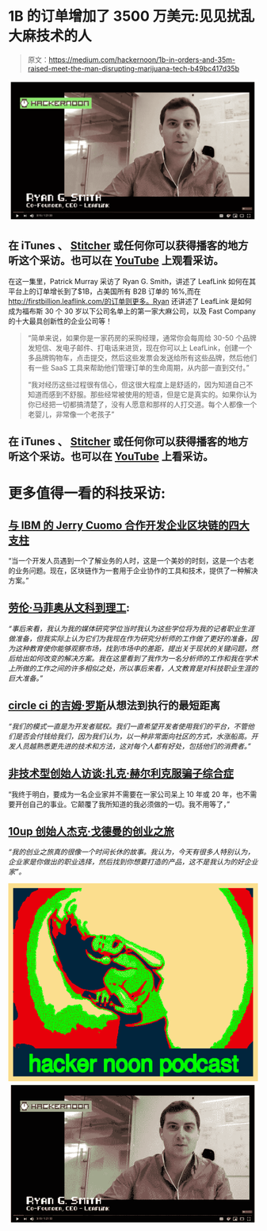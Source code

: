 # 1B 的订单增加了 3500 万美元:见见扰乱大麻技术的人

> 原文：<https://medium.com/hackernoon/1b-in-orders-and-35m-raised-meet-the-man-disrupting-marijuana-tech-b49bc417d35b>

[![](img/862a8f7334fb7fb585a4aa3f98f21732.png)](https://www.youtube.com/watch?v=pA2sra6dHVQ)

## 在 iTunes 、 [Stitcher](https://www.stitcher.com/podcast/hacker-noon-podcast) 或任何你可以获得播客的地方听这个采访。也可以在 [YouTube](https://www.youtube.com/watch?v=pA2sra6dHVQ) 上观看采访。

在这一集里，Patrick Murray 采访了 Ryan G. Smith，讲述了 LeafLink 如何在其平台上的订单增长到了$1B，占美国所有 B2B 订单的 16%,而在 http://firstbillion.leaflink.com/的订单则更多。Ryan 还讲述了 LeafLink 是如何成为福布斯 30 个 30 岁以下公司名单上的第一家大麻公司，以及 Fast Company 的十大最具创新性的企业公司等！

> “简单来说，如果你是一家药房的采购经理，通常你会每周给 30-50 个品牌发短信、发电子邮件、打电话来进货，现在你可以上 LeafLink，创建一个多品牌购物车，点击提交，然后这些发票会发送给所有这些品牌，然后他们有一些 SaaS 工具来帮助他们管理订单的生命周期，从内部一直到交付。”
> 
> “我对经历这些过程很有信心，但这很大程度上是舒适的，因为知道自己不知道而感到不舒服。那些经常被使用的短语，但是它是真实的。如果你认为你已经把一切都搞清楚了，没有人愿意和那样的人打交道。每个人都像一个老婴儿，非常像一个老孩子”

## 在 iTunes 、 [Stitcher](https://www.stitcher.com/podcast/hacker-noon-podcast) 或任何你可以获得播客的地方听这个采访。也可以在 [YouTube](https://www.youtube.com/watch?v=pA2sra6dHVQ) 上看采访。

# 更多值得一看的科技采访:

## [与 IBM 的 Jerry Cuomo 合作开发企业区块链的四大支柱](https://www.youtube.com/watch?v=Ca0Ll3nr5vk)

“当一个开发人员遇到一个了解业务的人时，这是一个美妙的时刻，这是一个古老的业务问题。现在，区块链作为一套用于企业协作的工具和技术，提供了一种解决方案。”

## [劳伦·马菲奥从文科到理工](https://www.youtube.com/watch?v=NBHdd-g0XDM):

*“事后来看，我认为我的媒体研究学位当时我认为这些学位将为我的记者职业生涯做准备，但我实际上认为它们为我现在作为研究分析师的工作做了更好的准备，因为这种教育使你能够观察市场，找到市场中的差距，提出关于现状的关键问题，然后给出如何改变的解决方案。我在这里看到了我作为一名分析师的工作和我在学术上所做的工作之间的许多相似之处，所以事后来看，人文教育是对科技职业生涯的巨大准备。”*

## [circle ci 的吉姆·罗斯](https://www.youtube.com/watch?v=PJ9S_-gu2Uo)从想法到执行的最短距离

*“我们的模式一直是为开发者赋权。我们一直希望开发者使用我们的平台，不管他们是否会付钱给我们，因为我们认为，以一种非常面向社区的方式，水涨船高。开发人员越熟悉更先进的技术和方法，这对每个人都有好处，包括他们的消费者。”*

## [非技术型创始人访谈:扎克·赫尔利克服骗子综合症](https://www.youtube.com/watch?v=WVmOhq3pSY8)

“我终于明白，要成为一名企业家并不需要在一家公司呆上 10 年或 20 年，也不需要开创自己的事业。它颠覆了我所知道的我必须做的一切。我不用等了，”

## [10up 创始人杰克·戈德曼的创业之旅](https://www.youtube.com/watch?v=Mst52EBQVtc)

*“我的创业之旅真的很像一个时间长休的故事。我认为，今天有很多人特别认为，企业家是你做出的职业选择，然后找到你想要打造的产品，这不是我认为的好企业家”。*

[![](img/7b690ce0fa0d23871136408ca034452a.png)](http://podcast.hackernoon.com)![](img/7d57d2aac949d4aeb543a1f17e6cc2e6.png)